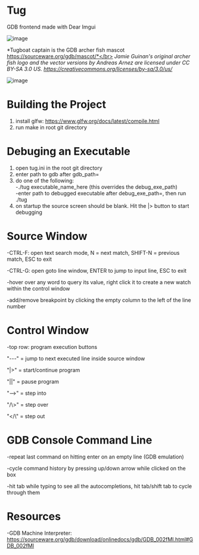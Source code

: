 # Tug
GDB frontend made with Dear Imgui

![image](https://user-images.githubusercontent.com/25188464/160298425-a5267c22-89fc-4d60-b93a-cd6dd9098924.png)

*Tugboat captain is the GDB archer fish mascot https://sourceware.org/gdb/mascot/*</br>
*Jamie Guinan's original archer fish logo and the vector versions by Andreas Arnez are licensed under CC BY-SA 3.0 US.*
*https://creativecommons.org/licenses/by-sa/3.0/us/*

![image](https://user-images.githubusercontent.com/25188464/160457519-15b65af3-0046-4c78-8fda-0b56a3ae7664.png)
# Building the Project
1. install glfw: https://www.glfw.org/docs/latest/compile.html</br>
2. run make in root git directory</br>

# Debuging an Executable
1. open tug.ini in the root git directory
2. enter path to gdb after gdb_path=
3. do one of the following:</br>
    -./tug executable_name_here (this overrides the debug_exe_path)</br>
    -enter path to debugged executable after debug_exe_path=, then run ./tug</br>
4. on startup the source screen should be blank. Hit the |> button to start debugging

# Source Window
-CTRL-F: open text search mode, N = next match, SHIFT-N = previous match, ESC to exit 

-CTRL-G: open goto line window, ENTER to jump to input line, ESC to exit

-hover over any word to query its value, right click it to create a new watch within the control window

-add/remove breakpoint by clicking the empty column to the left of the line number

# Control Window
-top row: program execution buttons

  "---" = jump to next executed line inside source window
  
  "|>"  = start/continue program
  
  "||"  = pause program
  
  "-->" = step into
  
  "/\\>" = step over
  
  "</\\" = step out
  
# GDB Console Command Line
-repeat last command on hitting enter on an empty line (GDB emulation)

-cycle command history by pressing up/down arrow while clicked on the box

-hit tab while typing to see all the autocompletions, hit tab/shift tab to cycle through them

# Resources
-GDB Machine Interpreter: https://sourceware.org/gdb/download/onlinedocs/gdb/GDB_002fMI.html#GDB_002fMI

